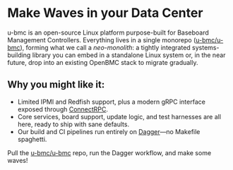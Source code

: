 # Make **Waves** in your Data Center

u-bmc is an open-source Linux platform purpose-built for Baseboard Management
Controllers. Everything lives in a single monorepo
([u-bmc/u-bmc](https://github.com/u-bmc/u-bmc)), forming what we call a _neo-monolith_: a tightly integrated
systems-building library you can embed in a standalone Linux system or, in the near future, drop
into an existing OpenBMC stack to migrate gradually.

## Why you might like it:

* Limited IPMI and Redfish support, plus a modern gRPC interface exposed through [ConnectRPC](https://connectrpc.com).
* Core services, board support, update logic, and test harnesses are all here, ready to ship with sane defaults.
* Our build and CI pipelines run entirely on [Dagger](https://dagger.io)—no Makefile spaghetti.

Pull the [u-bmc/u-bmc](https://github.com/u-bmc/u-bmc) repo, run the Dagger workflow, and make some waves!
